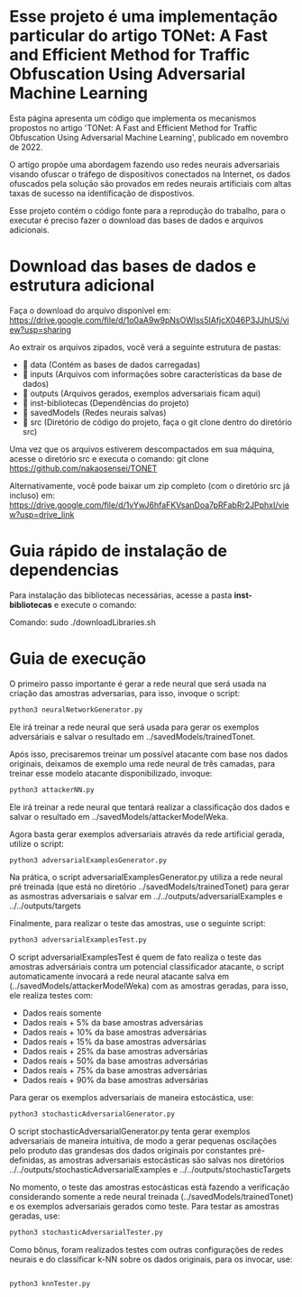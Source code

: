# Esse projeto é uma implementação particular do artigo TONet: A Fast and Efficient Method for Traffic Obfuscation Using Adversarial Machine Learning
Esta página apresenta um código que implementa os mecanismos propostos no artigo 'TONet: A Fast and Efficient Method for Traffic Obfuscation Using Adversarial Machine Learning', publicado em novembro de 2022.

O artigo propõe uma abordagem fazendo uso redes neurais adversariais visando ofuscar o tráfego de dispositivos conectados na Internet, os dados ofuscados pela solução são provados em redes neurais artificiais com altas taxas de sucesso na identificação de dispostivos.

Esse projeto contém o código fonte para a reprodução do trabalho, para o executar é preciso fazer o download das bases de dados e arquivos adicionais.

# Download das bases de dados e estrutura adicional
Faça o download do arquivo disponível em:
https://drive.google.com/file/d/1o0aA9w9pNsOWlss5IAfjcX046P3JJhUS/view?usp=sharing

Ao extrair os arquivos zipados, você verá a seguinte estrutura de pastas:
- 📂 data (Contém as bases de dados carregadas)
- 📂 inputs (Arquivos com informações sobre características da base de dados)
- 📂 outputs (Arquivos gerados, exemplos adversariais ficam aqui)
- 📂 inst-bibliotecas (Dependências do projeto)
- 📂 savedModels (Redes neurais salvas)
- 📂 src (Diretório de código do projeto, faça o git clone dentro do diretório src)

Uma vez que os arquivos estiverem descompactados em sua máquina, acesse o diretório src e executa o comando:
git clone https://github.com/nakaosensei/TONET

Alternativamente, você pode baixar um zip completo (com o diretório src já incluso) em:
https://drive.google.com/file/d/1vYwJ6hfaFKVsanDoa7pRFabRr2JPphxI/view?usp=drive_link


# Guia rápido de instalação de dependencias
Para instalação das bibliotecas necessárias, acesse a pasta **inst-bibliotecas** e execute o comando:

Comando: sudo ./downloadLibraries.sh

# Guia de execução
O primeiro passo importante é gerar a rede neural que será usada na criação das amostras adversarias, para isso, invoque o script:
```bash
python3 neuralNetworkGenerator.py
```
Ele irá treinar a rede neural que será usada para gerar os exemplos adversáriais e salvar o resultado em ../savedModels/trainedTonet.

Após isso, precisaremos treinar um possível atacante com base nos dados originais, deixamos de exemplo uma rede neural de três camadas, para treinar esse modelo atacante disponibilizado, invoque:
```bash
python3 attackerNN.py
```
Ele irá treinar a rede neural que tentará realizar a classificação dos dados e salvar o resultado em ../savedModels/attackerModelWeka.

Agora basta gerar exemplos adversariais através da rede artificial gerada, utilize o script:
```bash
python3 adversarialExamplesGenerator.py
```
Na prática, o script adversarialExamplesGenerator.py utiliza a rede neural pré treinada (que está no diretório ../savedModels/trainedTonet) para gerar as asmostras adversariais e salvar em ../../outputs/adversarialExamples e ../../outputs/targets


Finalmente, para realizar o teste das amostras, use o seguinte script:
```bash
python3 adversarialExamplesTest.py
```

O script adversarialExamplesTest é quem de fato realiza o teste das amostras adversáriais contra um potencial classificador atacante, o script automaticamente invocará a rede neural atacante salva em (../savedModels/attackerModelWeka) com as amostras geradas, para isso, ele realiza testes com:
- Dados reais somente 
- Dados reais + 5% da base amostras adversárias
- Dados reais + 10% da base amostras adversárias
- Dados reais + 15% da base amostras adversárias
- Dados reais + 25% da base amostras adversárias
- Dados reais + 50% da base amostras adversárias
- Dados reais + 75% da base amostras adversárias
- Dados reais + 90% da base amostras adversárias


Para gerar os exemplos adversariais de maneira estocástica, use:
```bash
python3 stochasticAdversarialGenerator.py
```
O script stochasticAdversarialGenerator.py tenta gerar exemplos adversariais de maneira intuitiva, de modo a gerar pequenas oscilações pelo produto das grandesas dos dados originais por constantes pré-definidas, as amostras adversariais estocásticas são salvas nos diretórios ../../outputs/stochasticAdversarialExamples e ../../outputs/stochasticTargets

No momento, o teste das amostras estocásticas está fazendo a verificação considerando somente a rede neural treinada (../savedModels/trainedTonet) e os exemplos adversariais gerados como teste. Para testar as amostras geradas, use:
```bash
python3 stochasticAdversarialTester.py
```

Como bônus, foram realizados testes com outras configurações de redes neurais e do classificar k-NN sobre os dados originais, para os invocar, use:
```bash

python3 knnTester.py
```



